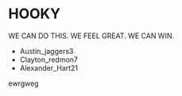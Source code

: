 # HOOKY

WE CAN DO THIS. WE FEEL GREAT. WE CAN WIN.

* Austin_jaggers3
* Clayton_redmon7
* Alexander_Hart21

ewrgweg